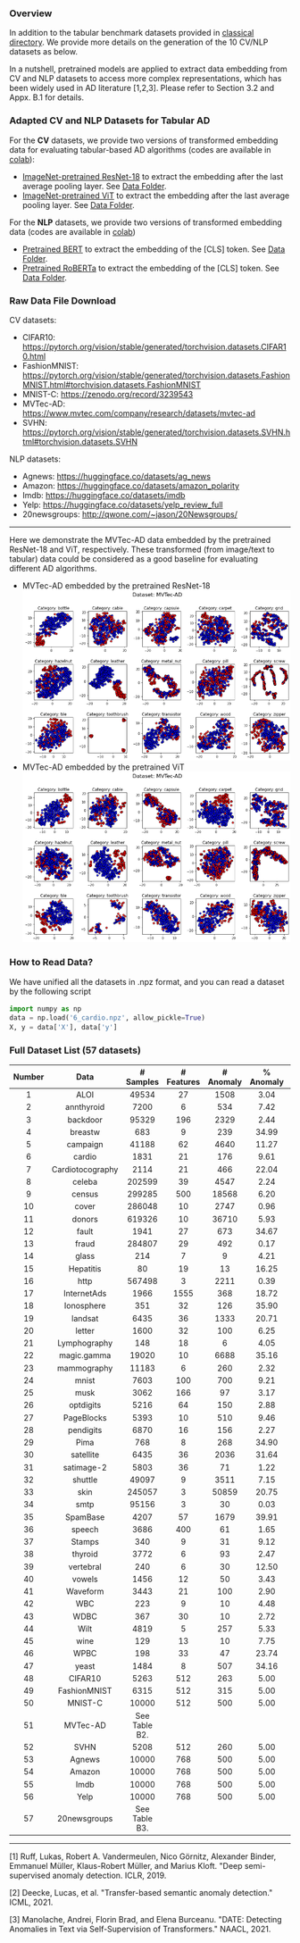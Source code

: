 
### Overview
In addition to the tabular benchmark datasets provided in [classical directory](https://github.com/Minqi824/ADBench/tree/main/datasets/Classical).
We provide more details on the generation of the 10 CV/NLP datasets as below.

In a nutshell, pretrained models are applied to extract data embedding
from CV and NLP datasets to access more complex representations, which has been widely used in
AD literature [1,2,3]. Please refer to Section 3.2 and Appx. B.1 for details.

### Adapted CV and NLP Datasets for Tabular AD

For the **CV** datasets, we provide two versions of transformed embedding data
for evaluating tabular-based AD algorithms (codes are available in [colab](https://colab.research.google.com/drive/1tB90CB-BuKDOM3WYV75-WkK6xrMQxQ5M?usp=sharing)):
- [ImageNet-pretrained ResNet-18](https://pytorch.org/hub/pytorch_vision_resnet/) to extract the embedding after the last average pooling layer. See [Data Folder](https://github.com/Minqi824/ADBench/tree/main/datasets/CV_by_ResNet18).
- [ImageNet-pretrained ViT](https://github.com/lukemelas/PyTorch-Pretrained-ViT) to extract the embedding after the last average pooling layer. See [Data Folder](https://github.com/Minqi824/ADBench/tree/main/datasets/CV_by_ResNet18).


For the **NLP** datasets, we provide two versions of transformed embedding data (codes are available in [colab](https://colab.research.google.com/drive/1uMr_5jIqrlP1UL1SlBm7cdO7fmDaEamB?usp=sharing))
- [Pretrained BERT](https://huggingface.co/bert-base-uncased) to extract the embedding of the [CLS] token. See [Data Folder](https://github.com/Minqi824/ADBench/tree/main/datasets/NLP_by_BERT).
- [Pretrained RoBERTa](https://huggingface.co/roberta-base) to extract the embedding of the [CLS] token. See [Data Folder](https://github.com/Minqi824/ADBench/tree/main/datasets/CV_by_ResNet18).


### Raw Data File Download

CV datasets:
- CIFAR10: https://pytorch.org/vision/stable/generated/torchvision.datasets.CIFAR10.html
- FashionMNIST: https://pytorch.org/vision/stable/generated/torchvision.datasets.FashionMNIST.html#torchvision.datasets.FashionMNIST
- MNIST-C: https://zenodo.org/record/3239543
- MVTec-AD: https://www.mvtec.com/company/research/datasets/mvtec-ad
- SVHN: https://pytorch.org/vision/stable/generated/torchvision.datasets.SVHN.html#torchvision.datasets.SVHN

NLP datasets:
- Agnews: https://huggingface.co/datasets/ag_news
- Amazon: https://huggingface.co/datasets/amazon_polarity
- Imdb: https://huggingface.co/datasets/imdb
- Yelp: https://huggingface.co/datasets/yelp_review_full
- 20newsgroups: http://qwone.com/~jason/20Newsgroups/

****
Here we demonstrate the MVTec-AD data embedded by the pretrained ResNet-18 and ViT, respectively.
These transformed (from image/text to tabular) data could be considered as a good baseline for evaluating different AD algorithms.
- MVTec-AD embedded by the pretrained ResNet-18
![MVTec-AD](../figs/MVTec-AD.png)
- MVTec-AD embedded by the pretrained ViT
![MVTec-AD](../figs/MVTec-AD(ViT).png)


### How to Read Data?

We have unified all the datasets in .npz format, and you can read a dataset by the following script

```python
import numpy as np
data = np.load('6_cardio.npz', allow_pickle=True)
X, y = data['X'], data['y']
```


### Full Dataset List (57 datasets)

| Number | Data | # Samples | # Features | # Anomaly | % Anomaly | Category |
|:--:|:---:|:---------:|:----------:|:---------:|:---------:|:---:|
|1| ALOI                    |   49534   |     27     |   1508    |   3.04    |     Image     |
|2| annthyroid   |   7200    |     6      |    534    |   7.42    |      Healthcare    |
|3| backdoor|   95329   |    196     |   2329    |   2.44    | Network|
|4| breastw                              |    683    |     9      |    239    |   34.99   | Healthcare  |
|5|campaign|   41188   |     62     |   4640    |   11.27   | Finance|
|6| cardio                               |   1831    |     21     |    176    |   9.61    | Healthcare |        
|7| Cardiotocography    |   2114    |     21     |    466    |   22.04   | Healthcare         |
|8|celeba|  202599   |     39     |   4547    |   2.24    | Image|
|9|census|  299285   |    500     |   18568   |   6.20    | Sociology|
|10| cover                                |  286048   |     10     |   2747    |   0.96    | Botany    | 
|11|donors|  619326   |     10     |   36710   |   5.93    | Sociology|
|12| fault                      |   1941    |     27     |    673    |   34.67   | Physical         |
|13|fraud|  284807   |     29     |    492    |   0.17    | Finance|
|14| glass |    214    |     7      |     9     |   4.21    | Forensic          |
|15| Hepatitis           |    80     |     19     |    13     |   16.25   | Healthcare         |
|16| http                                 |  567498   |     3      |   2211    |   0.39    | Web   |      
|17| InternetAds   |   1966    |    1555    |    368    |   18.72   | Image         |
|18| Ionosphere        |    351    |     32     |    126    |   35.90   | Oryctognosy         |
|19| landsat                         |   6435    |     36     |   1333    |   20.71   | Astronautics    |     
|20| letter                               |   1600    |     32     |    100    |   6.25    | Image     |    
|21| Lymphography       |    148    |     18     |     6     |   4.05    | Healthcare       |  
|22| magic.gamma                     |   19020   |     10     |   6688    |   35.16   | Physical        | 
|23| mammography                          |   11183   |     6      |    260    |   2.32    | Healthcare  |       
|24| mnist                                |   7603    |    100     |    700    |   9.21    | Image      |   
|25| musk                                 |   3062    |    166     |    97     |   3.17    | Chemistry   |      
|26| optdigits                            |   5216    |     64     |    150    |   2.88    | Image     |    
|27| PageBlocks         |   5393    |     10     |    510    |   9.46    | Document         |
|28| pendigits                            |   6870    |     16     |    156    |   2.27    | Image        | 
|29| Pima                |    768    |     8      |    268    |   34.90   | Healthcare         |
|30| satellite                            |   6435    |     36     |   2036    |   31.64   | Astronautics     |    
|31| satimage-2                           |   5803    |     36     |    71     |   1.22    | Astronautics    |     
|32| shuttle                              |   49097   |     9      |   3511    |   7.15    | Astronautics  |       
|33| skin                            |  245057   |     3      |   50859   |   20.75   |    Image      |
|34| smtp                                 |   95156   |     3      |    30     |   0.03    | Web        | 
|35| SpamBase            |   4207    |     57     |   1679    |   39.91   | Document         |
|36| speech                               |   3686    |    400     |    61     |   1.65    | Linguistics    |     
|37| Stamps              |    340    |     9      |    31     |   9.12    | Document         |
|38| thyroid                              |   3772    |     6      |    93     |   2.47    | Healthcare      |   
|39| vertebral                            |    240    |     6      |    30     |   12.50   | Biology       |  
|40| vowels                               |   1456    |     12     |    50     |   3.43    | Linguistics  |       
|41| Waveform           |   3443    |     21     |    100    |   2.90    | Physics         |
|42| WBC                |    223    |     9      |    10     |   4.48    | Healthcare         |
|43| WDBC               |    367    |     30     |    10     |   2.72    | Healthcare         |
|44| Wilt                |   4819    |     5      |    257    |   5.33    | Botany         |
|45| wine                                 |    129    |     13     |    10     |   7.75    | Chemistry   |      
|46| WPBC             |    198    |     33     |    47     |   23.74   | Healthcare   |      
|47| yeast                           |   1484    |     8      |    507    |   34.16   | Biology|
|48| CIFAR10| 5263 |    512    |    263     |   5.00    |   Image   |
|49| FashionMNIST| 6315|    512    |    315     |   5.00    |   Image   |
|50| MNIST-C| 10000|    512    |    500     |   5.00    |   Image   |
|51| MVTec-AD| See Table B2. |       |          |       |   Image   |
|52| SVHN| 5208 |512| 260 |5.00 |Image |
|53| Agnews| 10000 |768 |500 |5.00| NLP |
|54| Amazon| 10000 |768| 500 |5.00| NLP |
|55| Imdb| 10000| 768| 500 |5.00 |NLP |
|56| Yelp| 10000| 768| 500 |5.00| NLP |
|57| 20newsgroups| See Table B3. |     |          |       |   NLP   |

----
[1] Ruff, Lukas, Robert A. Vandermeulen, Nico Görnitz, Alexander Binder, Emmanuel Müller, Klaus-Robert Müller, and Marius Kloft. "Deep semi-supervised anomaly detection. ICLR, 2019.

[2] Deecke, Lucas, et al. "Transfer-based semantic anomaly detection." ICML, 2021.

[3] Manolache, Andrei, Florin Brad, and Elena Burceanu. "DATE: Detecting Anomalies in Text via Self-Supervision of Transformers." NAACL, 2021.
